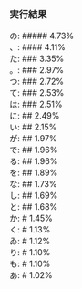 ### 実行結果

の: ##### 4.73%  
、: #### 4.11%  
た: ### 3.35%  
。: ### 2.97%  
つ: ### 2.72%  
て: ### 2.53%  
は: ### 2.51%  
に: ## 2.49%  
い: ## 2.15%  
が: ## 1.97%  
で: ## 1.96%  
る: ## 1.96%  
を: ## 1.89%  
な: ## 1.73%  
し: ## 1.69%  
と: ## 1.68%  
か: # 1.45%  
く: # 1.13%  
ゐ: # 1.12%  
り: # 1.10%  
も: # 1.10%  
あ: # 1.02%
